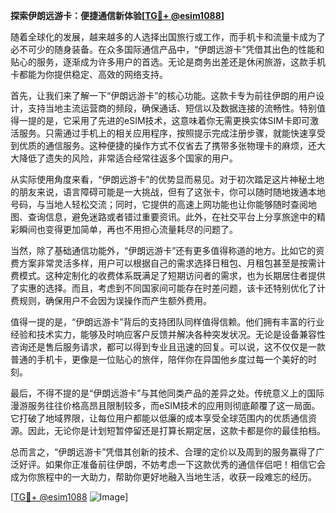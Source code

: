 **探索伊朗远游卡：便捷通信新体验[[TG💪+ @esim1088](https://t.me/s/esim1088)]**

随着全球化的发展，越来越多的人选择出国旅行或工作，而手机卡和流量卡成为了必不可少的随身装备。在众多国际通信产品中，“伊朗远游卡”凭借其出色的性能和贴心的服务，逐渐成为许多用户的首选。无论是商务出差还是休闲旅游，这款手机卡都能为你提供稳定、高效的网络支持。

首先，让我们来了解一下“伊朗远游卡”的核心功能。这款卡专为前往伊朗的用户设计，支持当地主流运营商的频段，确保通话、短信以及数据连接的流畅性。特别值得一提的是，它采用了先进的eSIM技术，这意味着你无需更换实体SIM卡即可激活服务。只需通过手机上的相关应用程序，按照提示完成注册步骤，就能快速享受到优质的通信服务。这种便捷的操作方式不仅省去了携带多张物理卡的麻烦，还大大降低了遗失的风险，非常适合经常往返多个国家的用户。

从实际使用角度来看，“伊朗远游卡”的优势显而易见。对于初次踏足这片神秘土地的朋友来说，语言障碍可能是一大挑战，但有了这张卡，你可以随时随地拨通本地号码，与当地人轻松交流；同时，它提供的高速上网功能也让你能够随时查阅地图、查询信息，避免迷路或者错过重要资讯。此外，在社交平台上分享旅途中的精彩瞬间也变得更加简单，再也不用担心流量耗尽的问题了。

当然，除了基础通信功能外，“伊朗远游卡”还有更多值得称道的地方。比如它的资费方案非常灵活多样，用户可以根据自己的需求选择日租包、月租包甚至是按需计费模式。这种定制化的收费体系既满足了短期访问者的需求，也为长期居住者提供了实惠的选择。而且，考虑到不同国家间可能存在时差问题，该卡还特别优化了计费规则，确保用户不会因为误操作而产生额外费用。

值得一提的是，“伊朗远游卡”背后的支持团队同样值得信赖。他们拥有丰富的行业经验和技术实力，能够及时响应客户反馈并解决各种突发状况。无论是设备兼容性咨询还是售后服务请求，都可以得到专业且迅速的回复。可以说，这不仅仅是一款普通的手机卡，更像是一位贴心的旅伴，陪伴你在异国他乡度过每一个美好的时刻。

最后，不得不提的是“伊朗远游卡”与其他同类产品的差异之处。传统意义上的国际漫游服务往往价格高昂且限制较多，而eSIM技术的应用则彻底颠覆了这一局面。它打破了地域界限，让每位用户都能以低廉的成本享受全球范围内的优质通信资源。因此，无论你是计划短暂停留还是打算长期定居，这款卡都是你的最佳拍档。

总而言之，“伊朗远游卡”凭借其创新的技术、合理的定价以及周到的服务赢得了广泛好评。如果你正准备前往伊朗，不妨考虑一下这款优秀的通信伴侣吧！相信它会成为你旅程中的一大助力，帮助你更好地融入当地生活，收获一段难忘的经历。

[[TG💪+ @esim1088](https://t.me/s/esim1088) ![Image](https://i.postimg.cc/4NQfJmqS/Snipaste-2025-05-13-00-14-12.png)]